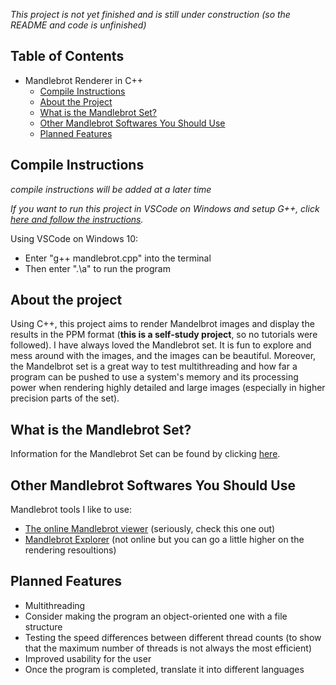 *This project is not yet finished and is still under construction (so the README and code is unfinished)*

## Table of Contents
- Mandlebrot Renderer in C++
  * [Compile Instructions](#compile-instructions)
  * [About the Project](#about-the-project)
  * [What is the Mandlebrot Set?](#what-is-the-mandlebrot-set)
  * [Other Mandlebrot Softwares You Should Use](#other-mandlebrot-softwares-you-should-use)
  * [Planned Features](#planned-features)

## Compile Instructions
*compile instructions will be added at a later time*


*If you want to run this project in VSCode on Windows and setup G++, click [here and follow the instructions](https://code.visualstudio.com/docs/languages/cpp).*


Using VSCode on Windows 10:
* Enter "g++ mandlebrot.cpp" into the terminal
* Then enter ".\a" to run the program

## About the project
Using C++, this project aims to render Mandelbrot images and display the results in the PPM format (**this is a self-study project**, so no tutorials were followed). I have always loved the Mandlebrot set. It is fun to explore and mess around with the images, and the images can be beautiful. Moreover, the Mandelbrot set is a great way to test multithreading and how far a program can be pushed to use a system's memory and its processing power when rendering highly detailed and large images (especially in higher precision parts of the set).

## What is the Mandlebrot Set?
Information for the Mandlebrot Set can be found by clicking [here](https://en.wikipedia.org/wiki/Mandelbrot_set).

## Other Mandlebrot Softwares You Should Use
Mandlebrot tools I like to use:
 * [The online Mandlebrot viewer](https://math.hws.edu/eck/js/mandelbrot/MB.html) (seriously, check this one out)
 * [Mandlebrot Explorer](https://www.mandel.org.uk/) (not online but you can go a little higher on the rendering resoultions)
 
 ## Planned Features
 * Multithreading
 * Consider making the program an object-oriented one with a file structure
 * Testing the speed differences between different thread counts (to show that the maximum number of threads is not always the most efficient)
 * Improved usability for the user
 * Once the program is completed, translate it into different languages

